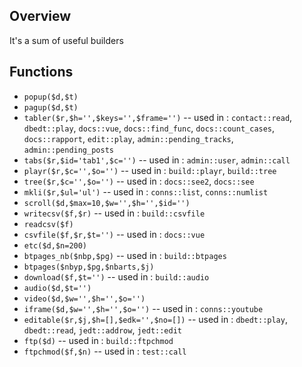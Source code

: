 ## Overview

It's a sum of useful builders

## Functions

- `popup($d,$t)`
- `pagup($d,$t)`
- `tabler($r,$h='',$keys='',$frame='')` -- used in : `contact::read`, `dbedt::play`, `docs::vue`, `docs::find_func`, `docs::count_cases`, `docs::rapport`, `edit::play`, `admin::pending_tracks`, `admin::pending_posts`
- `tabs($r,$id='tab1',$c='')` -- used in : `admin::user`, `admin::call`
- `playr($r,$c='',$o='')` -- used in : `build::playr`, `build::tree`
- `tree($r,$c='',$o='')` -- used in : `docs::see2`, `docs::see`
- `mkli($r,$ul='ul')` -- used in : `conns::list`, `conns::numlist`
- `scroll($d,$max=10,$w='',$h='',$id='')`
- `writecsv($f,$r)` -- used in : `build::csvfile`
- `readcsv($f)`
- `csvfile($f,$r,$t='')` -- used in : `docs::vue`
- `etc($d,$n=200)`
- `btpages_nb($nbp,$pg)` -- used in : `build::btpages`
- `btpages($nbyp,$pg,$nbarts,$j)`
- `download($f,$t='')` -- used in : `build::audio`
- `audio($d,$t='')`
- `video($d,$w='',$h='',$o='')`
- `iframe($d,$w='',$h='',$o='')` -- used in : `conns::youtube`
- `editable($r,$j,$h=[],$edk='',$no=[])` -- used in : `dbedt::play`, `dbedt::read`, `jedt::addrow`, `jedt::edit`
- `ftp($d)` -- used in : `build::ftpchmod`
- `ftpchmod($f,$n)` -- used in : `test::call`
